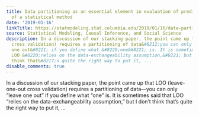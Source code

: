 ```yaml
---
title: Data partitioning as an essential element in evaluation of predictive properties
  of a statistical method
date: '2019-01-16'
linkTitle: https://statmodeling.stat.columbia.edu/2019/01/16/data-partitioning-essential-element-evaluation-predictive-properties-statistical-method/
source: Statistical Modeling, Causal Inference, and Social Science
description: In a discussion of our stacking paper, the point came up that LOO (leave-one-out
  cross validation) requires a partitioning of data&#8212;you can only &#8220;leave
  one out&#8221; if you define what &#8220;one&#8221; is. It is sometimes said that
  LOO &#8220;relies on the data-exchangeability assumption,&#8221; but I don&#8217;t
  think that&#8217;s quite the right way to put it, ...
disable_comments: true
---
```

In a discussion of our stacking paper, the point came up that LOO (leave-one-out cross validation) requires a partitioning of data&#8212;you can only &#8220;leave one out&#8221; if you define what &#8220;one&#8221; is. It is sometimes said that LOO &#8220;relies on the data-exchangeability assumption,&#8221; but I don&#8217;t think that&#8217;s quite the right way to put it, ...